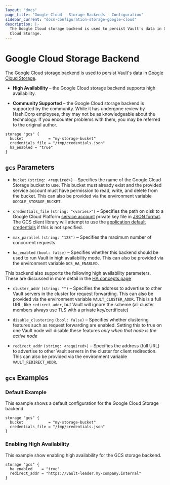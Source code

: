```yaml
---
layout: "docs"
page_title: "Google Cloud - Storage Backends - Configuration"
sidebar_current: "docs-configuration-storage-google-cloud"
description: |-
  The Google Cloud storage backend is used to persist Vault's data in Google
  Cloud Storage.
---
```


# Google Cloud Storage Backend

The Google Cloud storage backend is used to persist Vault's data in
[Google Cloud Storage][gcs].

- **High Availability** – the Google Cloud storage backend supports high availability.

- **Community Supported** – the Google Cloud storage backend is supported by the
  community. While it has undergone review by HashiCorp employees, they may not
  be as knowledgeable about the technology. If you encounter problems with them,
  you may be referred to the original author.

```hcl
storage "gcs" {
  bucket           = "my-storage-bucket"
  credentials_file = "/tmp/credentials.json"
  ha_enabled = "true"
}
```

## `gcs` Parameters

- `bucket` `(string: <required>)` – Specifies the name of the Google Cloud
  Storage bucket to use. This bucket must already exist and the provided service
  account must have permission to read, write, and delete from the bucket. This
  can also be provided via the environment variable `GOOGLE_STORAGE_BUCKET`.

- `credentials_file` `(string: "<varies>")` – Specifies the path on disk to a
  Google Cloud Platform [service account][gcs-service-account] private key file
  in [JSON format][gcs-private-key]. The GCS client library will attempt to use
  the [application default credentials][adc] if this is not specified.

- `max_parallel` `(string: "128")` – Specifies the maximum number of concurrent
  requests.

- `ha_enabled` `(bool: false)` – Specifies whether this backend should be used
  to run Vault in high availability mode. This can also be provided via the
  environment variable `GCS_HA_ENABLED`.

This backend also supports the following high availability parameters. These are
discussed in more detail in the [HA concepts page](/docs/concepts/ha.html)

- `cluster_addr` `(string: "")` – Specifies the address to advertise to other
  Vault servers in the cluster for request forwarding. This can also be provided
  via the environment variable `VAULT_CLUSTER_ADDR`. This is a full URL, like
  `redirect_addr`, but Vault will ignore the scheme (all cluster members always
  use TLS with a private key/certificate)

- `disable_clustering` `(bool: false)` – Specifies whether clustering features
  such as request forwarding are enabled. Setting this to true on one Vault node
  will disable these features _only when that node is the active node_

- `redirect_addr` `(string: <required>)` – Specifies the address (full URL) to
  advertise to other Vault servers in the cluster for client redirection. This
  can also be provided via the environment variable `VAULT_REDIRECT_ADDR`.

## `gcs` Examples

### Default Example

This example shows a default configuration for the Google Cloud Storage backend.

```hcl
storage "gcs" {
  bucket           = "my-storage-bucket"
  credentials_file = "/tmp/credentials.json"
}
```

### Enabling High Availability

This example show enabling high availability for the GCS storage backend.

```hcl
storage "gcs" {
  ha_enabled    = "true"
  redirect_addr = "https://vault-leader.my-company.internal"
}
```

[adc]: https://developers.google.com/identity/protocols/application-default-credentials
[gcs]: https://cloud.google.com/storage/
[gcs-service-account]: https://cloud.google.com/compute/docs/access/service-accounts
[gcs-private-key]: https://cloud.google.com/storage/docs/authentication#generating-a-private-key
